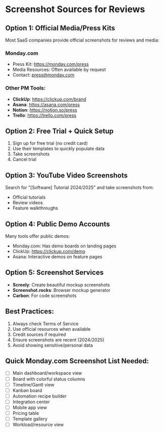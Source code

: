 # Screenshot Sources for Reviews

## Option 1: Official Media/Press Kits
Most SaaS companies provide official screenshots for reviews and media:

### Monday.com
- Press Kit: https://monday.com/press
- Media Resources: Often available by request
- Contact: press@monday.com

### Other PM Tools:
- **ClickUp**: https://clickup.com/brand
- **Asana**: https://asana.com/press
- **Notion**: https://notion.so/press
- **Trello**: https://trello.com/press

## Option 2: Free Trial + Quick Setup
1. Sign up for free trial (no credit card)
2. Use their templates to quickly populate data
3. Take screenshots
4. Cancel trial

## Option 3: YouTube Video Screenshots
Search for "[Software] Tutorial 2024/2025" and take screenshots from:
- Official tutorials
- Review videos
- Feature walkthroughs

## Option 4: Public Demo Accounts
Many tools offer public demos:
- Monday.com: Has demo boards on landing pages
- ClickUp: https://clickup.com/demo
- Asana: Interactive demos on feature pages

## Option 5: Screenshot Services
- **Screely**: Create beautiful mockup screenshots
- **Screenshot.rocks**: Browser mockup generator
- **Carbon**: For code screenshots

## Best Practices:
1. Always check Terms of Service
2. Use official resources when available
3. Credit sources if required
4. Ensure screenshots are recent (2024/2025)
5. Avoid showing sensitive/personal data

## Quick Monday.com Screenshot List Needed:
- [ ] Main dashboard/workspace view
- [ ] Board with colorful status columns
- [ ] Timeline/Gantt view
- [ ] Kanban board
- [ ] Automation recipe builder
- [ ] Integration center
- [ ] Mobile app view
- [ ] Pricing table
- [ ] Template gallery
- [ ] Workload/resource view